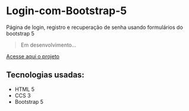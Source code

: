 # Login-com-Bootstrap-5
Página de login, registro e recuperação de senha usando formulários do bootstrap 5

> Em desenvolvimento...

<a href="" id="register">Acesse aqui o projeto</a>

## Tecnologias usadas:
- HTML 5
- CCS 3
- Bootstrap 5
